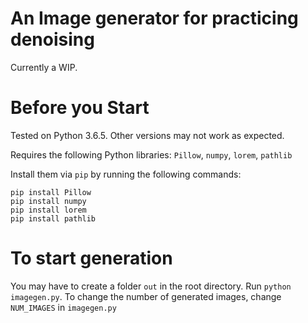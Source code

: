 # An Image generator for practicing denoising

Currently a WIP.

# Before you Start

Tested on Python 3.6.5. Other versions may not work as expected.

Requires the following Python libraries: `Pillow`, `numpy`, `lorem`, `pathlib`

Install them via `pip` by running the following commands:
```
pip install Pillow
pip install numpy
pip install lorem
pip install pathlib
```

# To start generation

You may have to create a folder `out` in the root directory.
Run `python imagegen.py`.
To change the number of generated images, change `NUM_IMAGES` in `imagegen.py`